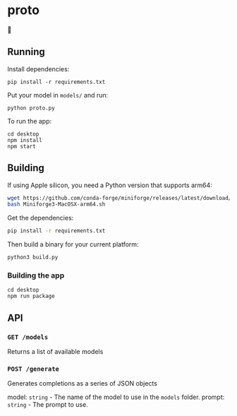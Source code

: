 # proto

🙊

## Running

Install dependencies:

```
pip install -r requirements.txt
```

Put your model in `models/` and run:

```
python proto.py
```

To run the app:

```
cd desktop
npm install
npm start
```

## Building

If using Apple silicon, you need a Python version that supports arm64:

```bash
wget https://github.com/conda-forge/miniforge/releases/latest/download/Miniforge3-MacOSX-arm64.sh
bash Miniforge3-MacOSX-arm64.sh
```

Get the dependencies:

```bash
pip install -r requirements.txt
```

Then build a binary for your current platform:

```bash
python3 build.py
```

### Building the app

```
cd desktop
npm run package
```

## API

### `GET /models`

Returns a list of available models

### `POST /generate`

Generates completions as a series of JSON objects

model: `string` - The name of the model to use in the `models` folder.
prompt: `string` - The prompt to use.
